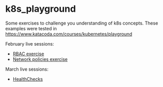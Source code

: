 # k8s_playground
Some exercises to challenge you understanding of k8s concepts.
These examples were tested in https://www.katacoda.com/courses/kubernetes/playground

February live sessions:

* [RBAC exercise](rbac)
* [Network policies exercise](np)

March live sessions:
* [HealthChecks](HealthChecks)
